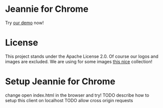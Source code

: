 # Jeannie for Chrome

Try [our demo](https://ask.pannous.com) now!

# License

This project stands under the Apache License 2.0. Of course our logos and images are excluded. We are using for some images [this nice](http://www.famfamfam.com) collection!

# Setup Jeannie for Chrome

change
open index.html in the browser and try!
TODO describe how to setup this client on localhost
TODO allow cross origin requests